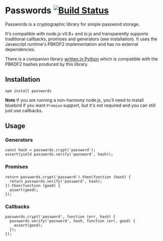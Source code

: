 # Passwords [![Build Status](https://travis-ci.org/kudos/node-passwords.svg?branch=master)](https://travis-ci.org/kudos/node-passwords)

Passwords is a cryptographic library for simple password storage.

It's compatible with node.js v0.8+ and io.js and transparently supports traditional callbacks, promises and generators (see installation). It uses the Javascript runtime's PBKDF2 implementation and has no external dependencies.

There is a companion library [written in Python](https://github.com/kudos/passwords) which is compatible with the PBKDF2 hashes produced by this library.

## Installation

`npm install passwords`

**Note** If you are running a non-harmony node.js, you'll need to install bluebird if you want `Promise` support, but it's not required and you can still just use callbacks.

## Usage

### Generators
    
    const hash = passwords.crypt('password');
    assert(yield passwords.verify('password', hash));

### Promises

    return passwords.crypt('password').then(function (hash) {
      return passwords.verify('password', hash);
    }).then(function (good) {
      assert(good);
    });

### Callbacks

    passwords.crypt('password', function (err, hash) {
      passwords.verify('password', hash, function (err, good) {
        assert(good);
      });
    });
